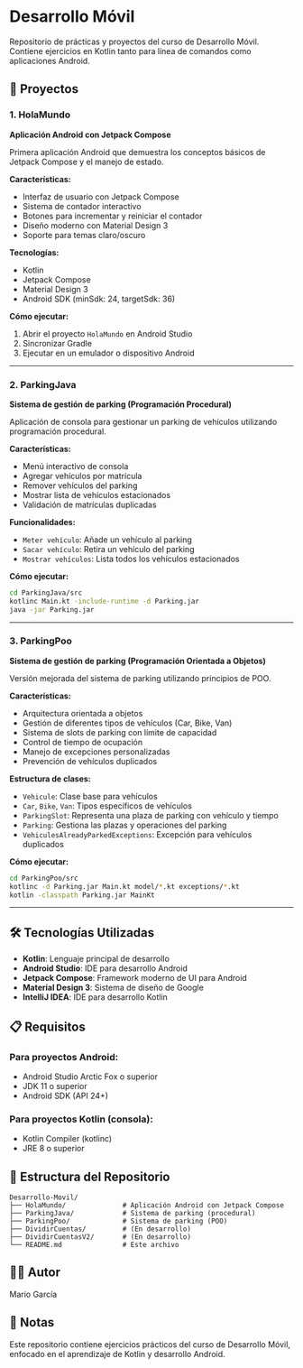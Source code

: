 # Desarrollo Móvil

Repositorio de prácticas y proyectos del curso de Desarrollo Móvil. Contiene ejercicios en Kotlin tanto para línea de comandos como aplicaciones Android.

## 📱 Proyectos

### 1. HolaMundo
**Aplicación Android con Jetpack Compose**

Primera aplicación Android que demuestra los conceptos básicos de Jetpack Compose y el manejo de estado.

**Características:**
- Interfaz de usuario con Jetpack Compose
- Sistema de contador interactivo
- Botones para incrementar y reiniciar el contador
- Diseño moderno con Material Design 3
- Soporte para temas claro/oscuro

**Tecnologías:**
- Kotlin
- Jetpack Compose
- Material Design 3
- Android SDK (minSdk: 24, targetSdk: 36)

**Cómo ejecutar:**
1. Abrir el proyecto `HolaMundo` en Android Studio
2. Sincronizar Gradle
3. Ejecutar en un emulador o dispositivo Android

---

### 2. ParkingJava
**Sistema de gestión de parking (Programación Procedural)**

Aplicación de consola para gestionar un parking de vehículos utilizando programación procedural.

**Características:**
- Menú interactivo de consola
- Agregar vehículos por matrícula
- Remover vehículos del parking
- Mostrar lista de vehículos estacionados
- Validación de matrículas duplicadas

**Funcionalidades:**
- `Meter vehículo`: Añade un vehículo al parking
- `Sacar vehículo`: Retira un vehículo del parking
- `Mostrar vehículos`: Lista todos los vehículos estacionados

**Cómo ejecutar:**
```bash
cd ParkingJava/src
kotlinc Main.kt -include-runtime -d Parking.jar
java -jar Parking.jar
```

---

### 3. ParkingPoo
**Sistema de gestión de parking (Programación Orientada a Objetos)**

Versión mejorada del sistema de parking utilizando principios de POO.

**Características:**
- Arquitectura orientada a objetos
- Gestión de diferentes tipos de vehículos (Car, Bike, Van)
- Sistema de slots de parking con límite de capacidad
- Control de tiempo de ocupación
- Manejo de excepciones personalizadas
- Prevención de vehículos duplicados

**Estructura de clases:**
- `Vehicule`: Clase base para vehículos
- `Car`, `Bike`, `Van`: Tipos específicos de vehículos
- `ParkingSlot`: Representa una plaza de parking con vehículo y tiempo
- `Parking`: Gestiona las plazas y operaciones del parking
- `VehiculesAlreadyParkedExceptions`: Excepción para vehículos duplicados

**Cómo ejecutar:**
```bash
cd ParkingPoo/src
kotlinc -d Parking.jar Main.kt model/*.kt exceptions/*.kt
kotlin -classpath Parking.jar MainKt
```

---

## 🛠️ Tecnologías Utilizadas

- **Kotlin**: Lenguaje principal de desarrollo
- **Android Studio**: IDE para desarrollo Android
- **Jetpack Compose**: Framework moderno de UI para Android
- **Material Design 3**: Sistema de diseño de Google
- **IntelliJ IDEA**: IDE para desarrollo Kotlin

## 📋 Requisitos

### Para proyectos Android:
- Android Studio Arctic Fox o superior
- JDK 11 o superior
- Android SDK (API 24+)

### Para proyectos Kotlin (consola):
- Kotlin Compiler (kotlinc)
- JRE 8 o superior

## 📁 Estructura del Repositorio

```
Desarrollo-Movil/
├── HolaMundo/              # Aplicación Android con Jetpack Compose
├── ParkingJava/            # Sistema de parking (procedural)
├── ParkingPoo/             # Sistema de parking (POO)
├── DividirCuentas/         # (En desarrollo)
├── DividirCuentasV2/       # (En desarrollo)
└── README.md               # Este archivo
```

## 👨‍💻 Autor

Mario García

## 📝 Notas

Este repositorio contiene ejercicios prácticos del curso de Desarrollo Móvil, enfocado en el aprendizaje de Kotlin y desarrollo Android.
